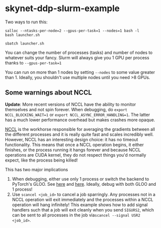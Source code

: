 # skynet-ddp-slurm-example


Two ways to run this:

```
salloc --ntasks-per-node=2 --gpus-per-task=1 --nodes=1 bash -l
bash launcher.sh
```

```
sbatch launcher.sh
```


You can change the number of processes (tasks) and number of nodes to whatever suits your fancy.  Slurm will always give you 1 GPU per process thanks to `--gpus-per-task=1`


You can run on more than 1 nodes by setting `--nodes` to some value greater than 1.
Ideally, you shouldn't use multiple nodes until you need >8 GPUs.


## Some warnings about NCCL

**Update**: More recent versions of NCCL have the ability to monitor themselves and not spin forever.  When debugging, do `export NCCL_BLOCKING_WAIT=1` or `export NCCL_ASYNC_ERROR_HANDLING=1`.  The latter has a much lower performance overhead but makes crashes more opaque.

[NCCL](https://developer.nvidia.com/nccl) is the workhorse responsible for averaging the gradients between all the different processes
and it is really quite fast and scales incredibly well.  However, NCCL has an interesting design choice: it has no timeout functionality.
This means that once a NCCL operation begins, it either finishes, or the process running it hangs forever and because NCCL operations are CUDA
kernel, they do not respect things you'd normally expect, like the process being killed!

This has two major implications

1. When debugging, either use only 1 process or switch the backend to PyTorch's GLOO.  See [here](https://pytorch.org/docs/stable/distributed.html?highlight=init_pr#torch.distributed.init_process_group)
and [here](https://github.com/erikwijmans/skynet-ddp-slurm-example/blob/master/ddp_example/ddp_utils.py#L29).  Ideally, debug with both GLOO and 1 process!
1. Use `scancel <job_id>` to cancel a job sparringly. Any processes not in a NCCL operation will exit immediately and the processes within a NCCL operation will
hang infinitely!  This example shows how to add signal handlers such that a job will exit cleanly when you send `SIGURS2`, which can be sent to all processes in the job via`scancel --signal USR2 <job_id>`.
